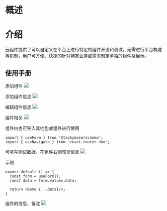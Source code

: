 # 概述

# 介绍
云组件提供了可以自定义在平台上进行特定的组件开发和调试，无需进行平台构建等机制，用户可方便、快捷的针对特定业务或需求制定单独的组件及展示。

## 使用手册

添加组件
![](https://tachybase-1321007335.cos.ap-shanghai.myqcloud.com/522b5275defd17a44d6bed7d129f8c33.png)



 添加组件信息
![](https://tachybase-1321007335.cos.ap-shanghai.myqcloud.com/a188348598820f6f241b5197991f8020.png)



编辑组件信息
![](https://tachybase-1321007335.cos.ap-shanghai.myqcloud.com/f1d521640235b4c84006840615f9bc77.png)


组件相关
![](https://tachybase-1321007335.cos.ap-shanghai.myqcloud.com/eb52310bdc69e69ad146807653bd8446.png)

组件内也可导入其他包或组件进行使用
```
import { useForm } from '@tachybase/schema';
import { useNavigate } from 'react-router-dom';
```

可填写测试数据，在组件右侧预览信息
![](https://tachybase-1321007335.cos.ap-shanghai.myqcloud.com/a3ab50a3674851158af8ba87b51dc266.png)

示例
```
export default () => {
  const form = useForm();
  const data = form.values.data;

  return <Demo {...data}/>;
}
```

组件的信息、备注
![](https://tachybase-1321007335.cos.ap-shanghai.myqcloud.com/ad593bb66b45f43e90405952f4413680.png)

